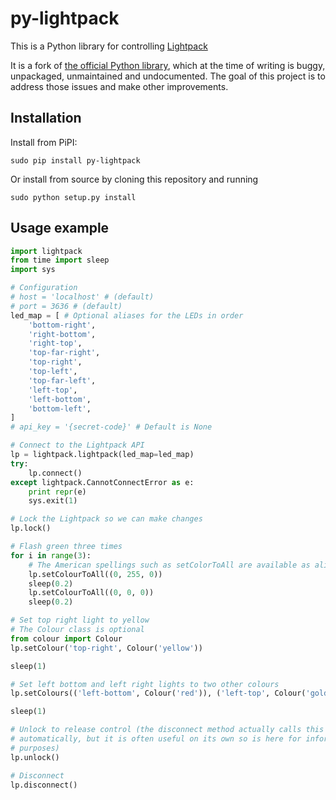 py-lightpack
============

This is a Python library for controlling [Lightpack](http://lightpack.tv/)

It is a fork of [the official Python library](https://github.com/Atarity/Lightpack/blob/master/Software/apiexamples/pyLightpack/lightpack.py), which at the time of writing is buggy, unpackaged, unmaintained and undocumented.
The goal of this project is to address those issues and make other improvements.

Installation
------------

Install from PiPI:

	sudo pip install py-lightpack

Or install from source by cloning this repository and running

	sudo python setup.py install

Usage example
-------------

```python
import lightpack
from time import sleep
import sys

# Configuration
# host = 'localhost' # (default)
# port = 3636 # (default)
led_map = [ # Optional aliases for the LEDs in order
	'bottom-right',
	'right-bottom',
	'right-top',
	'top-far-right',
	'top-right',
	'top-left',
	'top-far-left',
	'left-top',
	'left-bottom',
	'bottom-left',
]
# api_key = '{secret-code}' # Default is None

# Connect to the Lightpack API
lp = lightpack.lightpack(led_map=led_map)
try:
	lp.connect()
except lightpack.CannotConnectError as e:
	print repr(e)
	sys.exit(1)

# Lock the Lightpack so we can make changes
lp.lock()

# Flash green three times
for i in range(3):
	# The American spellings such as setColorToAll are available as aliases
	lp.setColourToAll((0, 255, 0))
	sleep(0.2)
	lp.setColourToAll((0, 0, 0))
	sleep(0.2)

# Set top right light to yellow
# The Colour class is optional
from colour import Colour
lp.setColour('top-right', Colour('yellow'))

sleep(1)

# Set left bottom and left right lights to two other colours
lp.setColours(('left-bottom', Colour('red')), ('left-top', Colour('goldenrod')))

sleep(1)

# Unlock to release control (the disconnect method actually calls this 
# automatically, but it is often useful on its own so is here for informational 
# purposes)
lp.unlock()

# Disconnect
lp.disconnect()
```
